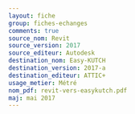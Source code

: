 ```yaml
---
layout: fiche
group: fiches-echanges
comments: true
source_nom: Revit
source_version: 2017
source_editeur: Autodesk
destination_nom: Easy-KUTCH
destination_version: 2017-a
destination_editeur: ATTIC+
usage_metier: Métré
nom_pdf: revit-vers-easykutch.pdf
maj: mai 2017
---
```

